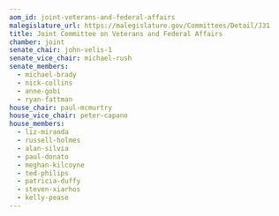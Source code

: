 ```yaml
---
aom_id: joint-veterans-and-federal-affairs
malegislature_url: https://malegislature.gov/Committees/Detail/J31
title: Joint Committee on Veterans and Federal Affairs
chamber: joint
senate_chair: john-velis-1
senate_vice_chair: michael-rush
senate_members:
  - michael-brady
  - nick-collins
  - anne-gobi
  - ryan-fattman
house_chair: paul-mcmurtry
house_vice_chair: peter-capano
house_members:
  - liz-miranda
  - russell-holmes
  - alan-silvia
  - paul-donato
  - meghan-kilcoyne
  - ted-philips
  - patricia-duffy
  - steven-xiarhos
  - kelly-pease
---
```

